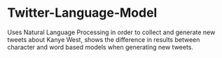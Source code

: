 # Twitter-Language-Model
Uses Natural Language Processing in order to collect and generate new tweets about Kanye West, shows the difference in results between character and word based models when generating new tweets.
